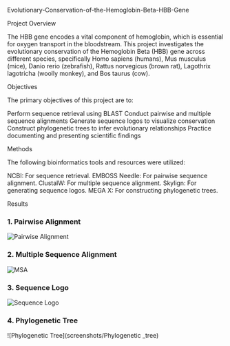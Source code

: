 
Evolutionary-Conservation-of-the-Hemoglobin-Beta-HBB-Gene

Project Overview

The HBB gene encodes a vital component of hemoglobin, which is essential for oxygen transport in the bloodstream.
 This project investigates the evolutionary conservation of the Hemoglobin Beta (HBB) gene across different species, specifically Homo sapiens (humans), Mus musculus (mice), Danio rerio (zebrafish), 
Rattus norvegicus (brown rat), Lagothrix lagotricha (woolly monkey), and Bos taurus (cow).

Objectives

The primary objectives of this project are to:

Perform sequence retrieval using BLAST
Conduct pairwise and multiple sequence alignments
Generate sequence logos to visualize conservation
Construct phylogenetic trees to infer evolutionary relationships
Practice documenting and presenting scientific findings

Methods

The following bioinformatics tools and resources were utilized:

NCBI: For sequence retrieval.
EMBOSS Needle: For pairwise sequence alignment.
ClustalW: For multiple sequence alignment.
Skylign: For generating sequence logos.
MEGA X: For constructing phylogenetic trees.

Results
### 1. Pairwise Alignment
![Pairwise Alignment](screenshots/pairwisealignment)

### 2. Multiple Sequence Alignment
![MSA](screenshots/MSA_COLOURED)

### 3. Sequence Logo
![Sequence Logo](screenshots/logo_2)

### 4. Phylogenetic Tree
![Phylogenetic Tree](screenshots/Phylogenetic _tree)
